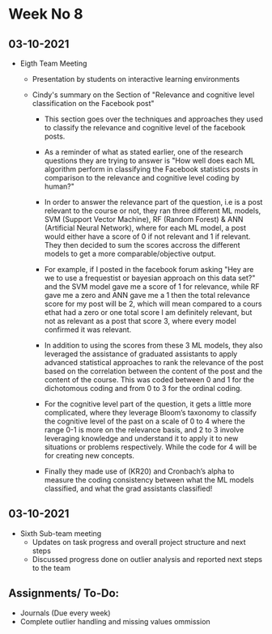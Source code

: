 # Week No 8
## 03-10-2021
- Eigth Team Meeting
  - Presentation by students on interactive learning environments
  - Cindy's summary on the Section of "Relevance and cognitive level classification on the Facebook post"
    
    - This section goes over the techniques and approaches they used to classify the relevance and cognitive level of the facebook posts. 
    
    - As a reminder of what as stated earlier, one of the research questions they are trying to answer is "How well does each ML algorithm perform in classifying the Facebook statistics posts in comparison to the relevance and cognitive level coding by human?"
    
    - In order to answer the relevance part of the question, i.e is a post relevant to the course or not, they ran three different ML models, SVM (Support Vector Machine), RF (Random Forest) & ANN (Artificial Neural Network), where for each ML model, a post would either have a score of 0 if not relevant and 1 if relevant. They then decided to sum the scores accross the different models to get a more comparable/objective output. 
    
    - For example, if I posted in the facebook forum asking "Hey are we to use a frequestist or bayesian approach on this data set?" and the SVM  model gave me a score of 1 for relevance, while RF gave me a zero and ANN gave me a 1 then the total relevance score for my post will be 2, which will mean compared to a cours ethat had a zero or one total score I am definitely relevant, but not as relevant as a post that score 3, where every model confirmed it was relevant. 
    
    - In addition to using the scores from these 3 ML models, they also leveraged the assistance of graduated assistants to apply advanced statistical approaches to rank the relevance of the post based on the correlation between the content of the post and the content of the course. This was coded between 0 and 1 for the dichotomous coding and from 0 to 3 for the ordinal coding.
    
    - For the cognitive level part of the question, it gets a little more complicated, where they leverage Bloom’s taxonomy to classify the cognitive level of the past on a scale of 0 to 4 where the range 0-1 is more on the relevance basis, and 2 to 3 involve leveraging knowledge and understand it to apply it to new situations or problems respectively. While the code for 4 will be for creating new concepts. 
    
    - Finally they made use of (KR20) and Cronbach’s alpha to measure the coding consistency between what the ML models classified, and what the grad assistants classified! 
    

## 03-10-2021
- Sixth Sub-team meeting
  - Updates on task progress and overall project structure and next steps
  - Discussed progress done on outlier analysis and reported next steps to the team

## Assignments/ To-Do:
  - Journals (Due every week)
  - Complete outlier handling and missing values ommission
